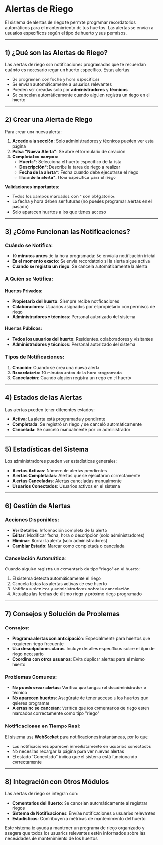# Alertas de Riego

El sistema de alertas de riego te permite programar recordatorios automáticos para el mantenimiento de tus huertos. Las alertas se envían a usuarios específicos según el tipo de huerto y sus permisos.

---

## 1) ¿Qué son las Alertas de Riego?

Las alertas de riego son notificaciones programadas que te recuerdan cuándo es necesario regar un huerto específico. Estas alertas:

- Se programan con fecha y hora específicas
- Se envían automáticamente a usuarios relevantes
- Pueden ser creadas solo por **administradores** y **técnicos**
- Se cancelan automáticamente cuando alguien registra un riego en el huerto

---

## 2) Crear una Alerta de Riego

Para crear una nueva alerta:

1. **Accede a la sección**: Solo administradores y técnicos pueden ver esta página
2. **Pulsa "Nueva Alerta"**: Se abre el formulario de creación
3. **Completa los campos**:
   - **Huerto***: Selecciona el huerto específico de la lista
   - **Descripción***: Describe la tarea de riego a realizar
   - **Fecha de la alerta***: Fecha cuando debe ejecutarse el riego
   - **Hora de la alerta***: Hora específica para el riego

**Validaciones importantes**:
- Todos los campos marcados con * son obligatorios
- La fecha y hora deben ser futuras (no puedes programar alertas en el pasado)
- Solo aparecen huertos a los que tienes acceso

---

## 3) ¿Cómo Funcionan las Notificaciones?

### Cuándo se Notifica:
- **10 minutos antes** de la hora programada: Se envía la notificación inicial
- **En el momento exacto**: Se envía recordatorio si la alerta sigue activa
- **Cuando se registra un riego**: Se cancela automáticamente la alerta

### A Quién se Notifica:

#### **Huertos Privados**:
- **Propietario del huerto**: Siempre recibe notificaciones
- **Colaboradores**: Usuarios asignados por el propietario con permisos de riego
- **Administradores y técnicos**: Personal autorizado del sistema

#### **Huertos Públicos**:
- **Todos los usuarios del huerto**: Residentes, colaboradores y visitantes
- **Administradores y técnicos**: Personal autorizado del sistema

### Tipos de Notificaciones:
1. **Creación**: Cuando se crea una nueva alerta
2. **Recordatorio**: 10 minutos antes de la hora programada
3. **Cancelación**: Cuando alguien registra un riego en el huerto

---

## 4) Estados de las Alertas

Las alertas pueden tener diferentes estados:

- **Activa**: La alerta está programada y pendiente
- **Completada**: Se registró un riego y se canceló automáticamente
- **Cancelada**: Se canceló manualmente por un administrador

---

## 5) Estadísticas del Sistema

Los administradores pueden ver estadísticas generales:

- **Alertas Activas**: Número de alertas pendientes
- **Alertas Completadas**: Alertas que se ejecutaron correctamente
- **Alertas Canceladas**: Alertas canceladas manualmente
- **Usuarios Conectados**: Usuarios activos en el sistema

---

## 6) Gestión de Alertas

### Acciones Disponibles:
- **Ver Detalles**: Información completa de la alerta
- **Editar**: Modificar fecha, hora o descripción (solo administradores)
- **Eliminar**: Borrar la alerta (solo administradores)
- **Cambiar Estado**: Marcar como completada o cancelada

### Cancelación Automática:
Cuando alguien registra un comentario de tipo "riego" en el huerto:
1. El sistema detecta automáticamente el riego
2. Cancela todas las alertas activas de ese huerto
3. Notifica a técnicos y administradores sobre la cancelación
4. Actualiza las fechas de último riego y próximo riego programado

---

## 7) Consejos y Solución de Problemas

### Consejos:
- **Programa alertas con anticipación**: Especialmente para huertos que requieren riego frecuente
- **Usa descripciones claras**: Incluye detalles específicos sobre el tipo de riego necesario
- **Coordina con otros usuarios**: Evita duplicar alertas para el mismo huerto

### Problemas Comunes:
- **No puedo crear alertas**: Verifica que tengas rol de administrador o técnico
- **No aparecen huertos**: Asegúrate de tener acceso a los huertos que quieres programar
- **Alertas no se cancelan**: Verifica que los comentarios de riego estén marcados correctamente como tipo "riego"

### Notificaciones en Tiempo Real:
El sistema usa **WebSocket** para notificaciones instantáneas, por lo que:
- Las notificaciones aparecen inmediatamente en usuarios conectados
- No necesitas recargar la página para ver nuevas alertas
- El estado "Conectado" indica que el sistema está funcionando correctamente

---

## 8) Integración con Otros Módulos

Las alertas de riego se integran con:
- **Comentarios del Huerto**: Se cancelan automáticamente al registrar riegos
- **Sistema de Notificaciones**: Envían notificaciones a usuarios relevantes
- **Estadísticas**: Contribuyen a métricas de mantenimiento del huerto

Este sistema te ayuda a mantener un programa de riego organizado y asegura que todos los usuarios relevantes estén informados sobre las necesidades de mantenimiento de los huertos.
